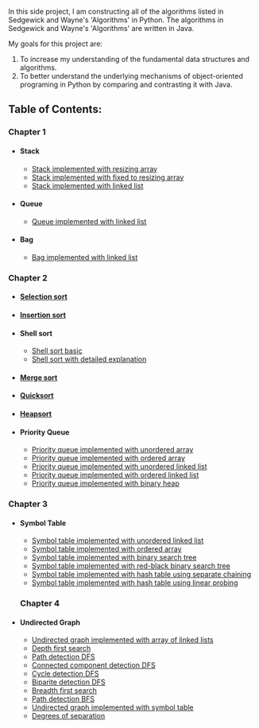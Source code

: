 In this side project, I am constructing all of the algorithms listed in Sedgewick and Wayne's 'Algorithms' in Python. 
The algorithms in Sedgewick and Wayne's 'Algorithms' are written in Java. 

My goals for this project are:
1. To increase my understanding of the fundamental data structures and algorithms. 
2. To better understand the underlying mechanisms of object-oriented programing in Python by comparing and contrasting it with Java.

## Table of Contents:

### Chapter 1
- #### Stack<br>
  - [Stack implemented with resizing array](chapter_1/stack/stack_resizingarray.py)<br>
  - [Stack implemented with fixed to resizing array](chapter_1/stack/stack_resizingarray.py)<br>
  - [Stack implemented with linked list](chapter_1/stack/stack_resizingarray.py)<br>
- #### Queue<br>
  - [Queue implemented with linked list](chapter_1/queue/queue_linkedlist.py)<br>
- #### Bag<br>
  - [Bag implemented with linked list](chapter_1/bag/bag_linkedlist.py)<br>
  
  
  
### Chapter 2
- #### [Selection sort](chapter_2/selection_sort/selection_sort.py)<br>
- #### [Insertion sort](chapter_2/insertion_sort/insertion_sort.py)<br>
- #### Shell sort<br>
  - [Shell sort basic](chapter_2/shell_sort/shell_sort.py)<br>
  - [Shell sort with detailed explanation](chapter_2/shell_sort/shell_sort_explanation.py)<br>
- #### [Merge sort](chapter_2/merge_sort/merge_sort.py)<br>
- #### [Quicksort](chapter_2/quicksort/quicksort.py)<br>
- #### [Heapsort](chapter_2/heapsort/heapsort.py)<br>
- #### Priority Queue<br>
  - [Priority queue implemented with unordered array](chapter_2/priority_queue/priorityqueue_unorderedarray.py)<br>
  - [Priority queue implemented with ordered array](chapter_2/priority_queue/priorityqueue_orderedarray.py)<br>
  - [Priority queue implemented with unordered linked list](chapter_2/priority_queue/priorityqueue_unorderedlinkedlist.py)<br>
  - [Priority queue implemented with ordered linked list](chapter_2/priority_queue/priorityqueue_orderedlinkedlist.py)<br>
  - [Priority queue implemented with binary heap](chapter_2/priority_queue/priorityqueue_binaryheap.py)<br>
  
  
### Chapter 3
- #### Symbol Table<br>
  - [Symbol table implemented with unordered linked list](chapter_3/st_sequentialsearch_unorderedlinkedlist/st_sequentialsearch_unorderedlinkedlist.py)<br>
  - [Symbol table implemented with ordered array](chapter_3/st_binarysearch_orderedarray/st_binarysearch_orderedarray.py)<br>
  - [Symbol table implemented with binary search tree](chapter_3/st_binarysearchtree/st_binarysearchtree.py)<br>
  - [Symbol table implemented with red-black binary search tree](chapter_3/st_redblack_binarysearchtree/st_redblack_binarysearchtree.py)<br>
  - [Symbol table implemented with hash table using separate chaining](chapter_3/st_hashtable_separatechaining/st_hashtable_separatechaining.py)<br>
  - [Symbol table implemented with hash table using linear probing](chapter_3/st_hashtable_linearprobing/st_hashtable_linearprobing.py)<br>
  
  ### Chapter 4
- #### Undirected Graph<br>
  - [Undirected graph implemented with array of linked lists](chapter_4/undirected_graph/undirected_graph_array_linkedlist.py)<br>
  - [Depth first search](chapter_3/st_binarysearch_orderedarray/st_binarysearch_orderedarray.py)<br>
  - [Path detection DFS](Chapter_3/st_binarysearchtree/st_binarysearchtree.py)<br>
  - [Connected component detection DFS](chapter_3/st_redblack_binarysearchtree/st_redblack_binarysearchtree.py)<br>
  - [Cycle detection DFS](chapter_3/st_redblack_binarysearchtree/st_redblack_binarysearchtree.py)<br>
  - [Biparite detection DFS](chapter_3/st_redblack_binarysearchtree/st_redblack_binarysearchtree.py)<br>
  - [Breadth first search](chapter_3/st_hashtable_separatechaining/st_hashtable_separatechaining.py)<br>
  - [Path detection BFS](chapter_3/st_hashtable_linearprobing/st_hashtable_linearprobing.py)<br>
  - [Undirected graph implemented with symbol table](chapter_4/undirected_graph/undirected_graph_array_linkedlist.py)<br>
  - [Degrees of separation](chapter_3/st_binarysearch_orderedarray/st_binarysearch_orderedarray.py)<br>
  
  
  
